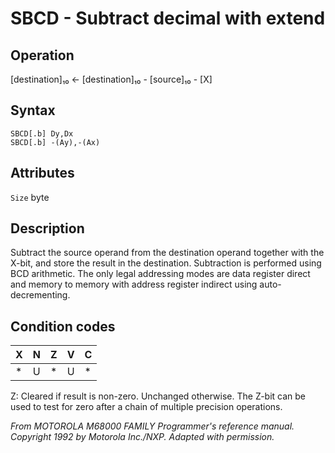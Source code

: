 # SBCD - Subtract decimal with extend

## Operation
[destination]₁₀ ← [destination]₁₀ - [source]₁₀ - [X]

## Syntax
```assembly
SBCD[.b] Dy,Dx
SBCD[.b] -(Ay),-(Ax)
```

## Attributes
`Size` byte

## Description
Subtract the source operand from the destination operand together with the X-bit, and store the result in the destination. Subtraction is performed using BCD arithmetic. The only legal addressing modes are data register direct and memory to memory with address register indirect using auto-decrementing.

## Condition codes
|X|N|Z|V|C|
|--|--|--|--|--|
|*|U|*|U|*|

Z: Cleared if result is non-zero. Unchanged otherwise. The Z-bit can be used to test for zero after a chain of multiple precision operations.

*From MOTOROLA M68000 FAMILY Programmer's reference manual. Copyright 1992 by Motorola Inc./NXP. Adapted with permission.*